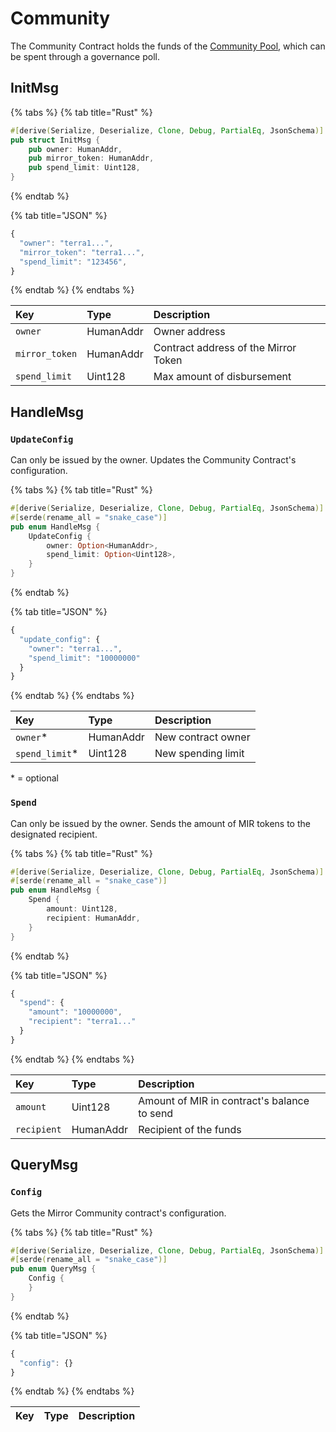 # Community

The Community Contract holds the funds of the [Community Pool](../protocol/governance/#community-pool), which can be spent through a governance poll. 

## InitMsg

{% tabs %}
{% tab title="Rust" %}
```rust
#[derive(Serialize, Deserialize, Clone, Debug, PartialEq, JsonSchema)]
pub struct InitMsg {
    pub owner: HumanAddr,
    pub mirror_token: HumanAddr,
    pub spend_limit: Uint128,
}
```
{% endtab %}

{% tab title="JSON" %}
```javascript
{
  "owner": "terra1...",
  "mirror_token": "terra1...",
  "spend_limit": "123456",
}
```
{% endtab %}
{% endtabs %}

| Key | Type | Description |
| :--- | :--- | :--- |
| `owner` | HumanAddr | Owner address |
| `mirror_token` | HumanAddr | Contract address of the Mirror Token |
| `spend_limit` | Uint128 | Max amount of disbursement |

## HandleMsg

### `UpdateConfig`

Can only be issued by the owner. Updates the Community Contract's configuration.

{% tabs %}
{% tab title="Rust" %}
```rust
#[derive(Serialize, Deserialize, Clone, Debug, PartialEq, JsonSchema)]
#[serde(rename_all = "snake_case")]
pub enum HandleMsg {
    UpdateConfig {
        owner: Option<HumanAddr>,
        spend_limit: Option<Uint128>,
    }
}
```
{% endtab %}

{% tab title="JSON" %}
```javascript
{
  "update_config": {
    "owner": "terra1...",
    "spend_limit": "10000000"
  }
}
```
{% endtab %}
{% endtabs %}

| Key | Type | Description |
| :--- | :--- | :--- |
| `owner`\* | HumanAddr | New contract owner |
| `spend_limit`\* | Uint128 | New spending limit |

\* = optional

### `Spend`

Can only be issued by the owner. Sends the amount of MIR tokens to the designated recipient. 

{% tabs %}
{% tab title="Rust" %}
```rust
#[derive(Serialize, Deserialize, Clone, Debug, PartialEq, JsonSchema)]
#[serde(rename_all = "snake_case")]
pub enum HandleMsg {
    Spend {
        amount: Uint128,
        recipient: HumanAddr,
    }
}
```
{% endtab %}

{% tab title="JSON" %}
```javascript
{
  "spend": {
    "amount": "10000000",
    "recipient": "terra1..."
  }
}
```
{% endtab %}
{% endtabs %}

| Key | Type | Description |
| :--- | :--- | :--- |
| `amount` | Uint128 | Amount of MIR in contract's balance to send |
| `recipient` | HumanAddr | Recipient of the funds |

## QueryMsg

### `Config`

Gets the Mirror Community contract's configuration.

{% tabs %}
{% tab title="Rust" %}
```rust
#[derive(Serialize, Deserialize, Clone, Debug, PartialEq, JsonSchema)]
#[serde(rename_all = "snake_case")]
pub enum QueryMsg {
    Config {
    }
}
```
{% endtab %}

{% tab title="JSON" %}
```javascript
{
  "config": {}
}
```
{% endtab %}
{% endtabs %}

| Key | Type | Description |
| :--- | :--- | :--- |


